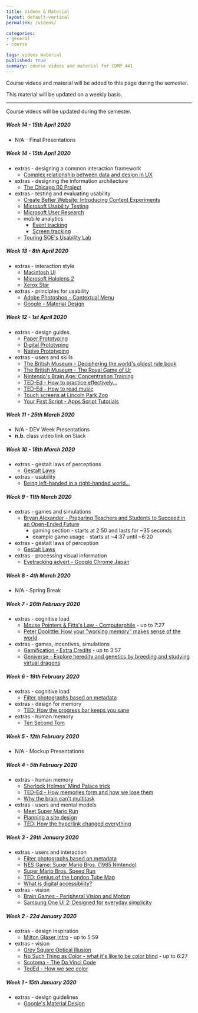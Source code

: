 ```yaml
---
title: Videos & Material
layout: default-vertical
permalink: /videos/

categories:
- general
- course

tags: videos material
published: true
summary: course videos and material for COMP 441
---
```


Course videos and material will be added to this page during the semester.

This material will be updated on a weekly basis.

***

Course videos will be updated during the semester.

##### Week 14 - 15th April 2020

  * N/A - Final Presentations

##### Week 14 - 15th April 2020

  * extras - designing a common interaction framework
    * [Complex relationship between data and design in UX](https://www.youtube.com/watch?v=YTRIeWI0EGQ)
  * extras - designing the information architecture
    * [The Chicago 00 Project](https://www.youtube.com/watch?v=c_DtsJl9V-Q)
  * extras - testing and evaluating usability
    * [Create Better Website: Introducing Content Experiments](https://www.youtube.com/watch?v=TGrujIh2H0I)
    * [Microsoft Usability Testing](https://www.youtube.com/watch?v=2tdxj-5u7Eo)
    * [Microsoft User Research](https://www.youtube.com/watch?v=v_s13VtPpJQ)
    * mobile analytics
      * [Event tracking](https://www.youtube.com/watch?v=5mEQato-p2Q&list=PLI5YfMzCfRtZCt8JgQWN-irBbYYAuJ_U9&index=8)
      * [Screen tracking](https://www.youtube.com/watch?v=0Vk6c8JNEYM&list=PLI5YfMzCfRtZCt8JgQWN-irBbYYAuJ_U9&index=7)
    * [Touring SOE's Usability Lab](https://www.youtube.com/watch?v=pAZglMkQsmg)

##### Week 13 - 8th April 2020

  * extras - interaction style
    * [Macintosh UI](https://www.youtube.com/watch?v=y58u79RrK60)
    * [Microsoft Hololens 2](https://www.youtube.com/watch?v=8wHC2Rb46H4)
    * [Xerox Star](https://www.youtube.com/watch?v=Cn4vC80Pv6Q)
  * extras - principles for usability
    * [Adobe Photoshop - Contextual Menu](https://www.youtube.com/watch?v=CMuhA4HO3MI)
    * [Google - Material Design](https://www.youtube.com/watch?v=Q8TXgCzxEnw)

##### Week 12 - 1st April 2020

  * extras - design guides
    * [Paper Prototyping](https://www.youtube.com/watch?v=JMjozqJS44M&t=7s)
    * [Digital Prototyping](https://www.youtube.com/watch?v=KWGBGTGryFk)
    * [Native Prototyping](https://www.youtube.com/watch?v=lusOgox4xMI)
  * extras - users and skills
    * [The British Museum - Deciphering the world's oldest rule book](https://www.youtube.com/watch?v=wHjznvH54Cw)
    * [The British Museum - The Royal Game of Ur](https://www.youtube.com/watch?v=WZskjLq040I)
    * [Nintendo's Brain Age: Concentration Training](https://www.youtube.com/watch?v=JUvBQxBgis0)
    * [TED-Ed - How to practice effectively...](https://www.youtube.com/watch?v=f2O6mQkFiiw)
    * [TED-Ed - How to read music](https://www.youtube.com/watch?v=ZN41d7Txcq0)
    * [Touch screens at Lincoln Park Zoo](https://www.youtube.com/watch?v=lusOgox4xMI)
    * [Your First Script - Apps Script Tutorials](https://www.youtube.com/watch?v=Pgfbl_o9WvM&index=27&list=PL68F511F6E3C122EB)

##### Week 11 - 25th March 2020

  * N/A - DEV Week Presentations
  * **n.b.** class video link on Slack

##### Week 10 - 18th March 2020

  * extras - gestalt laws of perceptions
    * [Gestalt Laws](https://youtu.be/ZWucNQawpWY)
  * extras - usability
    * [Being left-handed in a right-handed world...](https://www.youtube.com/watch?v=g1swN72r5Fk)

##### Week 9 - 11th March 2020

  * extras - games and simulations
    * [Bryan Alexander - Preparing Teachers and Students to Succeed in an Open-Ended Future](http://linode4.cs.luc.edu/teaching/cs/2020/441/media/video/bryan-alexander.mp4)
      * gaming section - starts at 2:50 and lasts for ~35 seconds
      * example game usage - starts at ~4:37 until ~6:20
  * extras - gestalt laws of perception
    * [Gestalt Laws](https://youtu.be/ZWucNQawpWY)
  * extras - processing visual information
    * [Eyetracking advert - Google Chrome Japan](https://www.youtube.com/watch?v=-K94bZIAiGo)

##### Week 8 - 4th March 2020

  * N/A - Spring Break

##### Week 7 - 26th February 2020

  * extras - cognitive load
    * [Mouse Pointers & Fitts's Law - Computerphile](https://www.youtube.com/watch?v=E3gS9tjACwU) - up to 7:27
    * [Peter Doolittle: How your "working memory" makes sense of the world](http://www.ted.com/talks/peter_doolittle_how_your_working_memory_makes_sense_of_the_world?language=en)
  * extras - games, incentives, simulations
    * [Gamification - Extra Credits](https://www.youtube.com/watch?v=1dLK9MW-9sY) - up to 3:57
    * [Geniverse - Explore heredity and genetics by breeding and studying virtual dragons](http://linode4.cs.luc.edu/teaching/cs/2020/441/media/video/elearning-dragons.mp4)

##### Week 6 - 19th February 2020

  * extras - cognitive load
    * [Filter photographs based on metadata](https://helpx.adobe.com/lightroom/how-to/lightroom-filter-metadata.html)
  * extras - design for memory
    * [TED: How the progress bar keeps you sane](https://www.youtube.com/watch?v=NAYkF04IZHI&index=577&list=WL&t=0s)
  * extras - human memory
    * [Ten Second Tom](https://www.youtube.com/watch?v=Jk7WuvNKe_g)

##### Week 5 - 12th February 2020

  * N/A - Mockup Presentations

##### Week 4 - 5th February 2020

  * extras - human memory
    * [Sherlock Holmes' Mind Palace trick](http://www.criticalcommons.org/Members/ccManager/clips/sherlocks2e2memorypalace.mp4/view)
    * [TED-Ed - How memories form and how we lose them](https://youtu.be/yOgAbKJGrTA)
    * [Why the brain can't multitask](https://www.youtube.com/watch?v=BpD3PxrgICU)
  * extras - users and mental models
    * [Meet Super Mario Run](https://www.youtube.com/watch?v=rKG5jU6DV70)
    * [Planning a site design](http://youtu.be/2ZuhSB64quY?t=27s)
    * [TED: How the hyperlink changed everything](https://www.youtube.com/watch?v=3Va3oY8pfSI&index=577&list=WL)

##### Week 3 - 29th January 2020

  * extras - users and interaction
    * [Filter photographs based on metadata](https://helpx.adobe.com/lightroom/how-to/lightroom-filter-metadata.html)
    * [NES Game: Super Mario Bros. (1985 Nintendo)](http://youtu.be/2ZuhSB64quY?t=27s)
    * [Super Mario Bros. Speed Run](https://www.youtube.com/watch?v=Boq3ghiTKHA)
    * [TED: Genius of the London Tube Map](https://www.youtube.com/watch?v=iBErp8qvWZg&index=576&list=WL&t=0s)
    * [What is digital accessibility?](https://www.youtube.com/watch?v=grrx2Lva7T0)
  * extras - vision
    * [Brain Games - Peripheral Vision and Motion](https://www.youtube.com/watch?v=YJUAtgrpHiY)
    * [Samsung One UI 2: Designed for everyday simplicity](https://www.youtube.com/watch?v=wxwycoG41fc)

##### Week 2 - 22d January 2020

  * extras - design inspiration
    * [Milton Glaser Intro](http://vimeo.com/11577085) - up to 5:59
  * extras - vision
    * [Grey Square Optical Illusion](https://www.youtube.com/watch?v=z9Sen1HTu5o)
    * [No Such Thing as Color - what it's like to be color blind](https://www.youtube.com/watch?v=AUsups6Mk3I) - up to 6:27
    * [Scotoma - The Da Vinci Code](https://www.youtube.com/watch?v=tfL5f6cZlk8)
    * [TedEd - How we see color](https://www.youtube.com/watch?v=l8_fZPHasdo)

##### Week 1 - 15th January 2020

  * extras - design guidelines
    * [Google's Material Design](https://www.youtube.com/watch?v=p4gmvHyuZzw)
